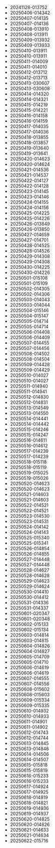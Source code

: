 * 20241128-013752
* 20250406-014342
* 20250407-014135
* 20250407-014136
* 20250408-013910
* 20250408-013911
* 20250409-013932
* 20250409-013933
* 20250410-013911
* 20250410-013911
* 20250411-014009
* 20250411-014010
* 20250412-013712
* 20250412-013713
* 20250413-030607
* 20250413-030608
* 20250414-014320
* 20250414-014321
* 20250415-014219
* 20250415-014221
* 20250416-014158
* 20250416-014159
* 20250417-014035
* 20250417-014036
* 20250418-013855
* 20250418-013857
* 20250419-013640
* 20250419-013641
* 20250420-014623
* 20250420-014624
* 20250421-014536
* 20250421-014537
* 20250422-014127
* 20250422-014128
* 20250423-014145
* 20250423-014146
* 20250424-014155
* 20250424-014156
* 20250425-014225
* 20250425-014226
* 20250426-013849
* 20250426-013850
* 20250427-014659
* 20250427-014701
* 20250428-014525
* 20250428-014526
* 20250429-014308
* 20250429-014308
* 20250430-014225
* 20250430-014226
* 20250501-015108
* 20250501-015109
* 20250502-014305
* 20250502-014306
* 20250503-014043
* 20250503-014044
* 20250504-015146
* 20250504-015147
* 20250505-014714
* 20250505-014714
* 20250506-014408
* 20250506-014409
* 20250507-014455
* 20250507-014456
* 20250508-014502
* 20250508-014504
* 20250509-014428
* 20250509-014429
* 20250510-014027
* 20250510-014027
* 20250511-014940
* 20250511-014941
* 20250512-014830
* 20250512-014831
* 20250513-014549
* 20250513-014550
* 20250514-014441
* 20250514-014442
* 20250515-014246
* 20250515-014247
* 20250516-014611
* 20250516-014612
* 20250517-014239
* 20250517-014239
* 20250518-015118
* 20250518-015119
* 20250519-015025
* 20250519-015026
* 20250520-014623
* 20250520-014623
* 20250521-014603
* 20250521-014603
* 20250522-014521
* 20250522-014521
* 20250523-014530
* 20250523-014531
* 20250524-014142
* 20250524-014143
* 20250525-015340
* 20250525-015341
* 20250526-014854
* 20250526-014855
* 20250527-014448
* 20250527-014448
* 20250528-014627
* 20250528-014628
* 20250529-014623
* 20250529-014624
* 20250530-014410
* 20250530-014412
* 20250531-014336
* 20250531-014337
* 20250601-020347
* 20250601-020348
* 20250602-015133
* 20250602-015134
* 20250603-014814
* 20250603-014815
* 20250604-014826
* 20250604-014827
* 20250605-014709
* 20250605-014710
* 20250606-014619
* 20250606-014619
* 20250607-014555
* 20250607-014556
* 20250608-015602
* 20250608-015603
* 20250609-015334
* 20250609-015335
* 20250610-014932
* 20250610-014933
* 20250611-014901
* 20250611-014902
* 20250612-014743
* 20250612-014744
* 20250613-014845
* 20250613-014846
* 20250614-014506
* 20250614-014507
* 20250615-015818
* 20250615-015819
* 20250616-015233
* 20250616-015233
* 20250617-014924
* 20250617-014925
* 20250618-014819
* 20250618-014821
* 20250619-014936
* 20250619-014937
* 20250620-014825
* 20250620-014826
* 20250621-014633
* 20250621-014634
* 20250622-015716
